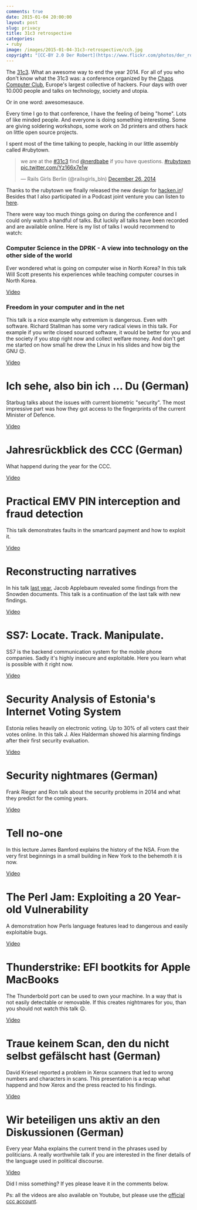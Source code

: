 ```yaml
---
comments: true
date: 2015-01-04 20:00:00
layout: post
slug: privacy
title: 31c3 retrospective
categories:
- ruby
image: /images/2015-01-04-31c3-retrospective/cch.jpg
copyright: "[CC-BY 2.0 Der Robert](https://www.flickr.com/photos/der_robert/16112469081)"
---
```


The [31c3](https://events.ccc.de/congress/2014/wiki/Main_Page). What an awesome
way to end the year 2014. For all of you who don't know what the 31c3 was: a
conference organized by the [Chaos Computer Club](http://www.ccc.de), Europe's
largest collective of hackers. Four days with over 10.000 people and talks on
technology, society and utopia.

Or in one word: awesomesauce.

Every time I go to that conference, I have the feeling of being "home". Lots of like minded
people. And everyone is doing something interesting. Some are giving soldering workshops,
some work on 3d printers and others hack on little open source projects.

I spent most of the time talking to people, hacking in our little assembly called \#rubytown.

<blockquote class="twitter-tweet" lang="en"><p>we are at the <a href="https://twitter.com/hashtag/31c3?src=hash">#31c3</a> find <a href="https://twitter.com/nerdbabe">@nerdbabe</a> if you have questions. <a href="https://twitter.com/hashtag/rubytown?src=hash">#rubytown</a> <a href="http://t.co/Yz166x7e1w">pic.twitter.com/Yz166x7e1w</a></p>&mdash; Rails Girls Berlin (@railsgirls_bln) <a href="https://twitter.com/railsgirls_bln/status/548602585880735744">December 26, 2014</a></blockquote>
<script async src="//platform.twitter.com/widgets.js" charset="utf-8"></script>

Thanks to the rubytown we finally released the new design for [hacken.in](http://hacken.in)!
Besides that I also participated in a Podcast joint venture you can listen to [here](http://geekstammtisch.de/#GST036).

There were way too much things going on during the conference and I could only
watch a handful of talks. But luckily all talks have been recorded and are
available online. Here is my list of talks I would recommend to watch:

### Computer Science in the DPRK - A view into technology on the other side of the world

Ever wondered what is going on computer wise in North Korea? In
this talk Will Scott presents his experiences while teaching computer
courses in North Korea.

[Video](http://media.ccc.de/browse/congress/2014/31c3_-_6253_-_en_-_saal_2_-_201412292115_-_computer_science_in_the_dprk_-_will_scott.html)

### Freedom in your computer and in the net

This talk is a nice example why extremism is dangerous. Even with software. Richard Stallman has
some very radical views in this talk. For example if you write closed sourced software, it would be
better for you and the society if you stop right now and collect welfare money. And don't get
me started on how small he drew the Linux in his slides and how big the GNU :wink:.

[Video](http://media.ccc.de/browse/congress/2014/31c3_-_6123_-_en_-_saal_1_-_201412291130_-_freedom_in_your_computer_and_in_the_net_-_richard_stallman.html)

# Ich sehe, also bin ich ... Du (German)

Starbug talks about the issues with current biometric "security". The most impressive part was how
they got access to the fingerprints of the current Minister of Defence.

[Video](http://media.ccc.de/browse/congress/2014/31c3_-_6450_-_de_-_saal_1_-_201412272030_-_ich_sehe_also_bin_ich_du_-_starbug.html)

# Jahresrückblick des CCC (German)

What happend during the year for the CCC.

[Video](http://media.ccc.de/browse/congress/2014/31c3_-_6583_-_de_-_saal_1_-_201412291245_-_jahresruckblick_des_ccc_-_frank_rieger_-_erdgeist_-_linus_neumann_-_heckpiet_-_constanze_kurz.html)

# Practical EMV PIN interception and fraud detection

This talk demonstrates faults in the smartcard payment and how to exploit it.

[Video](http://media.ccc.de/browse/congress/2014/31c3_-_6120_-_en_-_saal_1_-_201412271600_-_practical_emv_pin_interception_and_fraud_detection_-_andrea_barisani.html)

# Reconstructing narratives

In his talk [last year](http://media.ccc.de/browse/congress/2013/30C3_-_5713_-_en_-_saal_2_-_201312301130_-_to_protect_and_infect_part_2_-_jacob.html),
Jacob Applebaum revealed some findings from the Snowden documents. This talk is a continuation
of the last talk with new findings.

[Video](http://media.ccc.de/browse/congress/2014/31c3_-_6258_-_en_-_saal_1_-_201412282030_-_reconstructing_narratives_-_jacob_-_laura_poitras.html)

# SS7: Locate. Track. Manipulate.

SS7 is the backend communication system for the mobile phone companies. Sadly it's highly
insecure and exploitable. Here you learn what is possible with it right now.

[Video](http://media.ccc.de/browse/congress/2014/31c3_-_6531_-_en_-_saal_6_-_201412272300_-_ss7map_mapping_vulnerability_of_the_international_mobile_roaming_infrastructure_-_laurent_ghigonis_-_alexandre_de_oliveira.html)

# Security Analysis of Estonia's Internet Voting System

Estonia relies heavily on electronic voting. Up to 30% of all voters cast their
votes online. In this talk J. Alex Halderman showed his alarming findings after
their first security evaluation.

[Video](http://media.ccc.de/browse/congress/2014/31c3_-_6344_-_en_-_saal_1_-_201412281400_-_security_analysis_of_estonia_s_internet_voting_system_-_j_alex_halderman.html)

# Security nightmares (German)

Frank Rieger and Ron talk about the security problems in 2014 and what they predict for the coming
years.

[Video](http://media.ccc.de/browse/congress/2014/31c3_-_6572_-_de_-_saal_1_-_201412301715_-_security_nightmares_-_frank_-_ron.html)

# Tell no-one

In this lecture James Bamford explains the history of the NSA. From the very
first beginnings in a small building in New York to the behemoth it is now.

[Video](http://media.ccc.de/browse/congress/2014/31c3_-_6600_-_en_-_saal_2_-_201412281245_-_tell_no-one_-_james_bamford.html)

# The Perl Jam: Exploiting a 20 Year-old Vulnerability

A demonstration how Perls language features lead to dangerous and easily
exploitable bugs.

[Video](http://media.ccc.de/browse/congress/2014/31c3_-_6243_-_en_-_saal_1_-_201412292200_-_the_perl_jam_exploiting_a_20_year-old_vulnerability_-_netanel_rubin.html)

# Thunderstrike: EFI bootkits for Apple MacBooks

The Thunderbold port can be used to own your machine. In a way that is not easily detectable
or removable. If this creates nightmares for you, than you should not watch this talk :wink:.

[Video](http://media.ccc.de/browse/congress/2014/31c3_-_6128_-_en_-_saal_1_-_201412291830_-_thunderstrike_efi_bootkits_for_apple_macbooks_-_trammell_hudson.html)

# Traue keinem Scan, den du nicht selbst gefälscht hast (German)

David Kriesel reported a problem in Xerox scanners that led to wrong numbers and characters
in scans. This presentation is a recap what happend and how Xerox and the press reacted
to his findings.

[Video](http://media.ccc.de/browse/congress/2014/31c3_-_6558_-_de_-_saal_g_-_201412282300_-_traue_keinem_scan_den_du_nicht_selbst_gefalscht_hast_-_david_kriesel.html)

# Wir beteiligen uns aktiv an den Diskussionen (German)

Every year Maha explains the current trend in the phrases used by politicians. A really worthwhile
talk if you are interested in the finer details of the language used in political discourse.

[Video](http://media.ccc.de/browse/congress/2014/31c3_-_6264_-_de_-_saal_1_-_201412271245_-_wir_beteiligen_uns_aktiv_an_den_diskussionen_-_martin_haase_maha.html)

Did I miss something? If yes please leave it in the comments below.

Ps: all the videos are also available on Youtube, but please use the [official ccc account](https://www.youtube.com/user/mediacccde).
